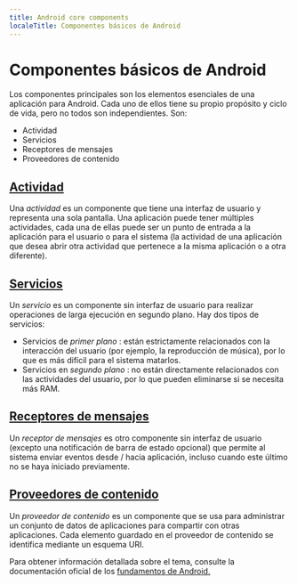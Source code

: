 ```yaml
---
title: Android core components
localeTitle: Componentes básicos de Android
---
```

# Componentes básicos de Android

Los componentes principales son los elementos esenciales de una aplicación para Android. Cada uno de ellos tiene su propio propósito y ciclo de vida, pero no todos son independientes. Son:

*   Actividad
*   Servicios
*   Receptores de mensajes
*   Proveedores de contenido

## [Actividad](https://developer.android.com/guide/components/activities/)

Una _actividad_ es un componente que tiene una interfaz de usuario y representa una sola pantalla. Una aplicación puede tener múltiples actividades, cada una de ellas puede ser un punto de entrada a la aplicación para el usuario o para el sistema (la actividad de una aplicación que desea abrir otra actividad que pertenece a la misma aplicación o a otra diferente).

## [Servicios](https://developer.android.com/guide/components/services)

Un _servicio_ es un componente sin interfaz de usuario para realizar operaciones de larga ejecución en segundo plano. Hay dos tipos de servicios:

*   Servicios de _primer plano_ : están estrictamente relacionados con la interacción del usuario (por ejemplo, la reproducción de música), por lo que es más difícil para el sistema matarlos.
*   Servicios en _segundo plano_ : no están directamente relacionados con las actividades del usuario, por lo que pueden eliminarse si se necesita más RAM.

## [Receptores de mensajes](https://developer.android.com/guide/components/broadcasts)

Un _receptor de mensajes_ es otro componente sin interfaz de usuario (excepto una notificación de barra de estado opcional) que permite al sistema enviar eventos desde / hacia aplicación, incluso cuando este último no se haya iniciado previamente.

## [Proveedores de contenido](https://developer.android.com/guide/topics/providers/content-providers)

Un _proveedor de contenido_ es un componente que se usa para administrar un conjunto de datos de aplicaciones para compartir con otras aplicaciones. Cada elemento guardado en el proveedor de contenido se identifica mediante un esquema URI.

Para obtener información detallada sobre el tema, consulte la documentación oficial de los [fundamentos de Android.](https://developer.android.com/guide/components/fundamentals)
